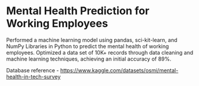 # Mental Health Prediction for Working Employees

Performed a machine learning model using pandas, sci-kit-learn, and NumPy Libraries in Python to predict the
mental health of working employees. Optimized a data set of 10K+ records through data cleaning and machine
learning techniques, achieving an initial accuracy of 89%.

Database reference - https://www.kaggle.com/datasets/osmi/mental-health-in-tech-survey
